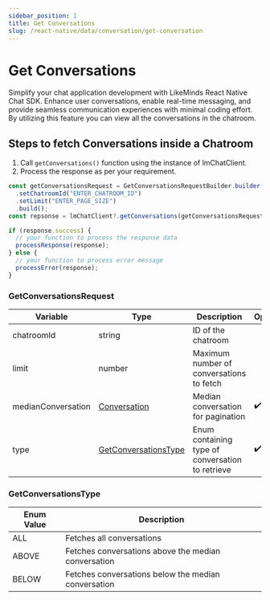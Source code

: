 ```yaml
---
sidebar_position: 1
title: Get Conversations
slug: /react-native/data/conversation/get-conversation
---
```


# Get Conversations

Simplify your chat application development with LikeMinds React Native Chat SDK. Enhance user conversations, enable real-time messaging, and provide seamless communication experiences with minimal coding effort. By utilizing this feature you can view all the conversations in the chatroom.

## Steps to fetch Conversations inside a Chatroom

1. Call `getConversations()` function using the instance of lmChatClient.
2. Process the response as per your requirement.

```ts
const getConversationsRequest = GetConversationsRequestBuilder.builder()
  .setChatroomId("ENTER_CHATROOM_ID")
  .setLimit("ENTER_PAGE_SIZE")
  .build();
const repsonse = lmChatClient?.getConversations(getConversationsRequest);

if (response.success) {
  // your function to process the response data
  processResponse(response);
} else {
  // your function to process error message
  processError(response);
}
```

### GetConversationsRequest

| Variable           | Type                                          | Description                                      | Optional |
| ------------------ | --------------------------------------------- | ------------------------------------------------ | -------- |
| chatroomId         | string                                        | ID of the chatroom                               |          |
| limit              | number                                        | Maximum number of conversations to fetch         |          |
| medianConversation | [Conversation](../Models/conversation.md)     | Median conversation for pagination               | ✔️       |
| type               | [GetConversationsType](#getconversationstype) | Enum containing type of conversation to retrieve | ✔️       |

### GetConversationsType

| Enum Value | Description                                         |
| ---------- | --------------------------------------------------- |
| ALL        | Fetches all conversations                           |
| ABOVE      | Fetches conversations above the median conversation |
| BELOW      | Fetches conversations below the median conversation |
